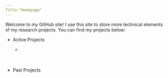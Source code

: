 ```yaml
---
Title:"Homepage"
---
```






Welcome to my GitHub site! I use this site to store more technical elements of my research projects.  You can find my projects below:

- Active Projects

  * [The Networks of Occupations]: https://kenhoulin.github.io/The-Networks-of-Occupations/Figure-1.html

  </br>

  </br>

- Past Projects

    